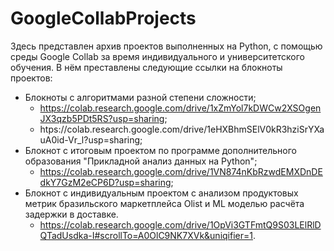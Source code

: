 # GoogleCollabProjects
Здесь представлен архив проектов выполненных на Python, с помощью среды Google Collab за время индивидуального и университетского обучения. 
В нём преставлены следующие ссылки на блокноты проектов:
- Блокноты с алгоритмами разной степени сложности;
  * https://colab.research.google.com/drive/1xZmYol7kDWCw2XSOgenJX3qzb5PDt5RS?usp=sharing; 
  * htps://colab.research.google.com/drive/1eHXBhmSElV0kR3hziSrYXauA0id-Vr_l?usp=sharing;
- Блокнот с итоговым проектом по программе дополнительного образования "Прикладной анализ данных на Python";
  * https://colab.research.google.com/drive/1VN874nKbRzwdEMXDnDEdkY7GzM2eCP6D?usp=sharing;
- Блокнот с индивидуальным проектом с анализом продуктовых метрик бразильского маркетплейса Olist и ML
моделью расчёта задержки в доставке. 
  * https://colab.research.google.com/drive/1OpVi3GTFmtQ9S03LElRlDQTadUsdka-I#scrollTo=A0OlC9NK7XVk&uniqifier=1.

